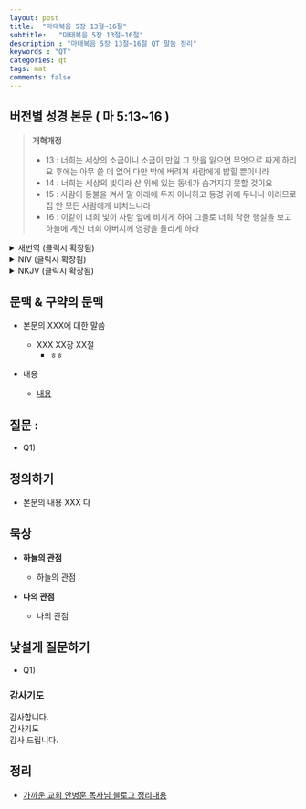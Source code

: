 ```yaml
---
layout: post
title:  "마태복음 5장 13절~16절"
subtitle:   "마태복음 5장 13절~16절"
description : "마태복음 5장 13절~16절 QT 말씀 정리"
keywords : "QT"
categories: qt
tags: mat
comments: false
---
```


## 버전별 성경 본문 ( 마 5:13~16 )

> **개혁개정**
>* 13 : 너희는 세상의 소금이니 소금이 만일 그 맛을 잃으면 무엇으로 짜게 하리요 후에는 아무 쓸 데 없어 다만 밖에 버려져 사람에게 밟힐 뿐이니라
>* 14 : 너희는 세상의 빛이라 산 위에 있는 동네가 숨겨지지 못할 것이요
>* 15 : 사람이 등불을 켜서 말 아래에 두지 아니하고 등경 위에 두나니 이러므로 집 안 모든 사람에게 비치느니라
>* 16 : 이같이 너희 빛이 사람 앞에 비치게 하여 그들로 너희 착한 행실을 보고 하늘에 계신 너희 아버지께 영광을 돌리게 하라

<details>
<summary> 새번역 (클릭시 확장됨)</summary>
<div markdown="1">

>* 13 : "너희는 세상의 소금이다. 소금이 짠 맛을 잃으면, 무엇으로 그 짠 맛을 되찾게 하겠느냐? 짠 맛을 잃은 소금은 아무데도 쓸 데가 없으므로, 바깥에 내버려서 사람들이 짓밟을 뿐이다.
>* 14 : 너희는 세상의 빛이다. 산 위에 세운 마을은 숨길 수 없다.
>* 15 : 또 사람이 등불을 켜서 말 아래에다 내려놓지 아니하고, 등경 위에다 놓아둔다. 그래야 등불이 집 안에 있는 모든 사람에게 환히 비친다.
>* 16 : 이와 같이, 너희 빛을 사람에게 비추어서, 그들이 너희의 착한 행실을 보고, 하늘에 계신 너희 아버지께 영광을 돌리게 하여라."
</div>
</details>

<details>
<summary> NIV (클릭시 확장됨)</summary>
<div markdown="1">

>* 13 : “You are the salt of the earth. But if the salt loses its saltiness, how can it be made salty again? It is no longer good for anything, except to be thrown out and trampled underfoot.
>* 14 : “You are the light of the world. A town built on a hill cannot be hidden.
>* 15 : Neither do people light a lamp and put it under a bowl. Instead they put it on its stand, and it gives light to everyone in the house.
>* 16 : In the same way, let your light shine before others, that they may see your good deeds and glorify your Father in heaven.
</div>
</details>

<details>
<summary> NKJV (클릭시 확장됨)</summary>
<div markdown="1">

>* 13 : “You are the salt of the earth; but if the salt loses its flavor, how shall it be seasoned? It is then good for nothing but to be thrown out and trampled underfoot by men.
>* 14 : “You are the light of the world. A city that is set on a hill cannot be hidden.
>* 15 : Nor do they light a lamp and put it under a basket, but on a lampstand, and it gives light to all who are in the house.
>* 16 : Let your light so shine before men, that they may see your good works and glorify your Father in heaven.
</div>
</details>

## 문맥 & 구약의 문맥 

* 본문의 XXX에 대한 말씀
    - XXX XX장 XX절
        * `ㅎㅎ` 

* 내용 
    - [내용](링크) 

## 질문 :

* Q1) 

## 정의하기

* 본문의 내용 XXX 다

## 묵상

* **하늘의 관점**  
    - 하늘의 관점
  
* **나의 관점**
    - 나의 관점

## 낯설게 질문하기

* Q1) 

### 감사기도

감사합니다.  
감사기도  
감사 드립니다.  

## 정리
* [가까운 교회 안병훈 목사님 블로그 정리내용](https://blog.naver.com/tolerance2018)


